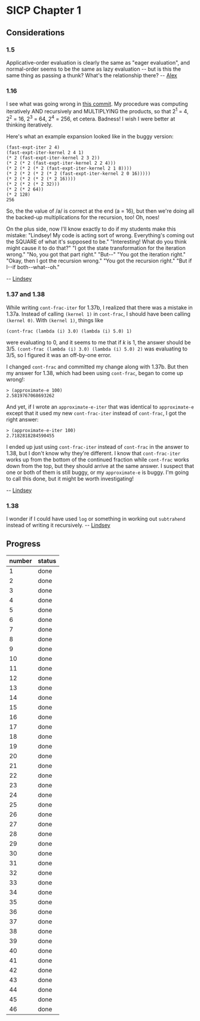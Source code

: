 # SICP Chapter 1 #

## Considerations ##

### 1.5 ###

Applicative-order evaluation is clearly the same as "eager evaluation", and normal-order seems to be the same as lazy evaluation -- but is this the same thing as passing a thunk? What's the relationship there? -- [Alex](Alex.md)

### 1.16 ###

I see what was going wrong in [this commit](http://code.google.com/p/narorumo/source/diff?r=57&format=side&path=/trunk/sicp/chapter1.scm).  My procedure was computing iteratively AND recursively and MULTIPLYING the products, so that 2<sup>1</sup> = 4, 2<sup>2</sup> = 16, 2<sup>3</sup> = 64, 2<sup>4</sup> = 256, et cetera.  Badness!  I wish I were better at thinking iteratively.

Here's what an example expansion looked like in the buggy version:

```
(fast-expt-iter 2 4)
(fast-expt-iter-kernel 2 4 1)
(* 2 (fast-expt-iter-kernel 2 3 2))
(* 2 (* 2 (fast-expt-iter-kernel 2 2 4)))
(* 2 (* 2 (* 2 (fast-expt-iter-kernel 2 1 8))))
(* 2 (* 2 (* 2 (* 2 (fast-expt-iter-kernel 2 0 16)))))
(* 2 (* 2 (* 2 (* 2 16))))
(* 2 (* 2 (* 2 32)))
(* 2 (* 2 64))
(* 2 128)
256
```


So, the the value of /a/ is correct at the end (a = 16), but then we're doing all the backed-up multiplications for the recursion, too!  Oh, noes!

On the plus side, now I'll know exactly to do if my students make this mistake:
"Lindsey!  My code is acting sort of wrong.  Everything's coming out the SQUARE of what it's supposed to be."
"Interesting!  What do you think might cause it to do that?"
"I got the state transformation for the iteration wrong."
"No, you got that part right."
"But--"
"You got the iteration right."
"Okay, then I got the recursion wrong."
"You got the recursion right."
"But if I--if both--what--oh."

-- [Lindsey](Lindsey.md)

### 1.37 and 1.38 ###

While writing `cont-frac-iter` for 1.37b, I realized that there was a mistake in 1.37a.  Instead of calling `(kernel 1)` in `cont-frac`, I should have been calling `(kernel 0)`.  With `(kernel 1)`, things like

```
(cont-frac (lambda (i) 3.0) (lambda (i) 5.0) 1)
```

were evaluating to 0, and it seems to me that if _k_ is 1, the answer should be 3/5.  `(cont-frac (lambda (i) 3.0) (lambda (i) 5.0) 2)` was evaluating to 3/5, so I figured it was an off-by-one error.

I changed `cont-frac` and committed my change along with 1.37b.  But then my answer for 1.38, which had been using `cont-frac`, began to come up wrong!:

```
> (approximate-e 100)
2.5819767068693262
```

And yet, if I wrote an `approximate-e-iter` that was identical to `approximate-e` except that it used my new `cont-frac-iter` instead of `cont-frac`, I got the right answer:

```
> (approximate-e-iter 100)
2.7182818284590455
```

I ended up just using `cont-frac-iter` instead of `cont-frac` in the answer to 1.38, but I don't know why they're different.  I know that `cont-frac-iter` works up from the bottom of the continued fraction while `cont-frac` works down from the top, but they should arrive at the same answer.  I suspect that one or both of them is still buggy, or my `approximate-e` is buggy.  I'm going to call this done, but it might be worth investigating!

-- [Lindsey](Lindsey.md)


### 1.38 ###

I wonder if I could have used `log` or something in working out `subtrahend` instead of writing it recursively. -- [Lindsey](Lindsey.md)

## Progress ##

| number | status |
|:-------|:-------|
| 1      | done   |
| 2      | done   |
| 3      | done   |
| 4      | done   |
| 5      | done   |
| 6      | done   |
| 7      | done   |
| 8      | done   |
| 9      | done   |
| 10     | done   |
| 11     | done   |
| 12     | done   |
| 13     | done   |
| 14     | done   |
| 15     | done   |
| 16     | done   |
| 17     | done   |
| 18     | done   |
| 19     | done   |
| 20     | done   |
| 21     | done   |
| 22     | done   |
| 23     | done   |
| 24     | done   |
| 25     | done   |
| 26     | done   |
| 27     | done   |
| 28     | done   |
| 29     | done   |
| 30     | done   |
| 31     | done   |
| 32     | done   |
| 33     | done   |
| 34     | done   |
| 35     | done   |
| 36     | done   |
| 37     | done   |
| 38     | done   |
| 39     | done   |
| 40     | done   |
| 41     | done   |
| 42     | done   |
| 43     | done   |
| 44     | done   |
| 45     | done   |
| 46     | done   |